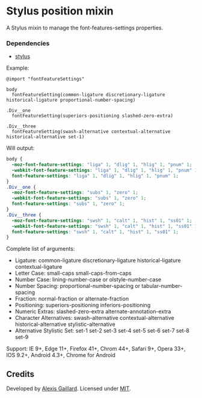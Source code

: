 # Stylus position mixin
A Stylus mixin to manage the font-features-settings properties.

### Dependencies
  * [stylus](https://github.com/LearnBoost/stylus)

Example:
```stylus
@import "fontFeatureSettings"

body
  fontFeatureSetting(common-ligature discretionary-ligature historical-ligature proportional-number-spacing)

.Div__one
  fontFeatureSetting(superiors-positioning slashed-zero-extra)

.Div__three
  fontFeatureSetting(swash-alternative contextual-alternative historical-alternative set-1)
```

Will output:
```css
body {
  -moz-font-feature-settings: "liga" 1, "dlig" 1, "hlig" 1, "pnum" 1;
  -webkit-font-feature-settings: "liga" 1, "dlig" 1, "hlig" 1, "pnum" 1;
  font-feature-settings: "liga" 1, "dlig" 1, "hlig" 1, "pnum" 1;
}
.Div__one {
  -moz-font-feature-settings: "subs" 1, "zero" 1;
  -webkit-font-feature-settings: "subs" 1, "zero" 1;
  font-feature-settings: "subs" 1, "zero" 1;
}
.Div__three {
  -moz-font-feature-settings: "swsh" 1, "calt" 1, "hist" 1, "ss01" 1;
  -webkit-font-feature-settings: "swsh" 1, "calt" 1, "hist" 1, "ss01" 1;
  font-feature-settings: "swsh" 1, "calt" 1, "hist" 1, "ss01" 1;
}
```
Complete list of arguments:
- Ligature: common-ligature discretionary-ligature historical-ligature contextual-ligature
- Letter Case: small-caps small-caps-from-caps
- Number Case: lining-number-case or olstyle-number-case
- Number Spacing: proportional-number-spacing or tabular-number-spacing
- Fraction: normal-fraction or alternate-fraction
- Positioning: superiors-positioning inferiors-positioning
- Numeric Extras: slashed-zero-extra alternate-annotation-extra
- Character Alternatives: swash-alternative contextual-alternative historical-alternative stylistic-alternative
- Alternative Stylistic Set: set-1 set-2 set-3 set-4 set-5 set-6 set-7 set-8 set-9

Support:
 IE 9+, Edge 11+, Firefox 41+, Chrom 44+, Safari 9+, Opera 33+, IOS 9.2+, Android 4.3+, Chrome for Android 
## Credits

Developed by [Alexis Gaillard](https://alexisgaillard.com/). Licensed under [MIT](http://opensource.org/licenses/mit-license.php).

